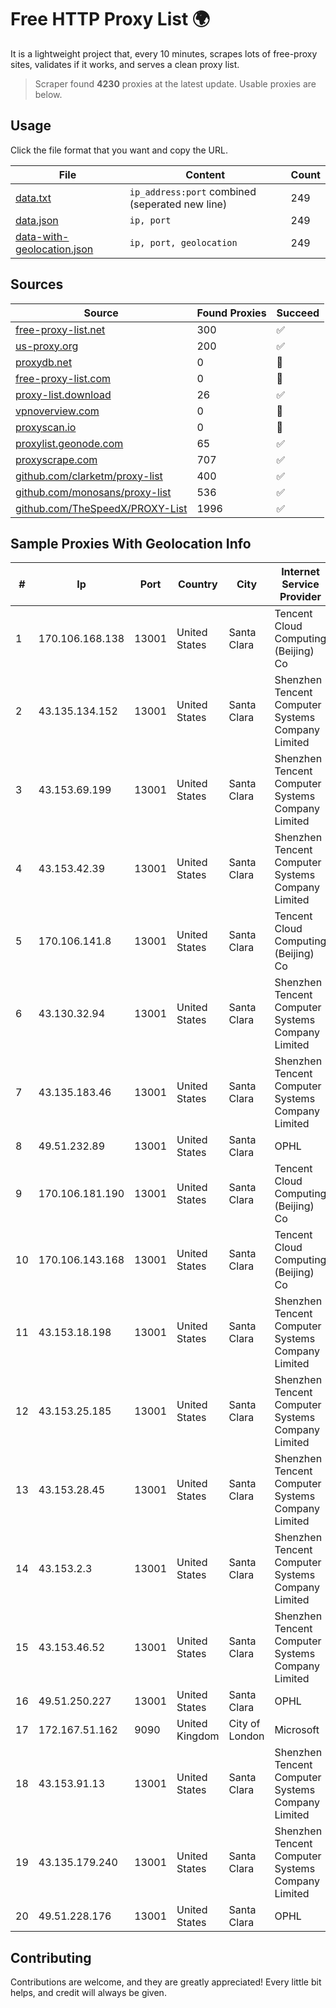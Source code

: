 
# Free HTTP Proxy List 🌍

It is a lightweight project that, every 10 minutes, scrapes lots of free-proxy sites, validates if it works, and serves a clean proxy list.


> Scraper found **4230** proxies at the latest update. Usable proxies are below.

## Usage

Click the file format that you want and copy the URL.


|File|Content|Count|
|----|-------|-----|
|[data.txt](https://raw.githubusercontent.com/themiralay/Proxy-List-World/master/data.txt)|`ip_address:port` combined (seperated new line)|249|
|[data.json](https://raw.githubusercontent.com/themiralay/Proxy-List-World/master/data.json)|`ip, port`|249|
|[data-with-geolocation.json](https://raw.githubusercontent.com/themiralay/Proxy-List-World/master/data-with-geolocation.json)|`ip, port, geolocation`|249|

## Sources

|Source|Found Proxies|Succeed|
|------|-------------|-------|
|[free-proxy-list.net](https://free-proxy-list.net)|300|✅|
|[us-proxy.org](https://www.us-proxy.org)|200|✅|
|[proxydb.net](http://proxydb.net)|0|🚫|
|[free-proxy-list.com](https://free-proxy-list.com/?page=&port=&type%5B%5D=http&type%5B%5D=https&up_time=0&search=Search)|0|🚫|
|[proxy-list.download](https://www.proxy-list.download/HTTP)|26|✅|
|[vpnoverview.com](https://vpnoverview.com/privacy/anonymous-browsing/free-proxy-servers)|0|🚫|
|[proxyscan.io](https://www.proxyscan.io)|0|🚫|
|[proxylist.geonode.com](https://proxylist.geonode.com/api/proxy-list?limit=300&page=1&sort_by=lastChecked&sort_type=desc&protocols=http,https)|65|✅|
|[proxyscrape.com](https://api.proxyscrape.com/v2/?request=displayproxies&protocol=http&timeout=10000&country=all&ssl=all&anonymity=all)|707|✅|
|[github.com/clarketm/proxy-list](https://raw.githubusercontent.com/clarketm/proxy-list/master/proxy-list-raw.txt)|400|✅|
|[github.com/monosans/proxy-list](https://raw.githubusercontent.com/monosans/proxy-list/main/proxies/http.txt)|536|✅|
|[github.com/TheSpeedX/PROXY-List](https://raw.githubusercontent.com/TheSpeedX/PROXY-List/master/http.txt)|1996|✅|


## Sample Proxies With Geolocation Info

|#|Ip|Port|Country|City|Internet Service Provider|
|-|--|----|-------|----|-------------------------|
|1|170.106.168.138|13001|United States|Santa Clara|Tencent Cloud Computing (Beijing) Co|
|2|43.135.134.152|13001|United States|Santa Clara|Shenzhen Tencent Computer Systems Company Limited|
|3|43.153.69.199|13001|United States|Santa Clara|Shenzhen Tencent Computer Systems Company Limited|
|4|43.153.42.39|13001|United States|Santa Clara|Shenzhen Tencent Computer Systems Company Limited|
|5|170.106.141.8|13001|United States|Santa Clara|Tencent Cloud Computing (Beijing) Co|
|6|43.130.32.94|13001|United States|Santa Clara|Shenzhen Tencent Computer Systems Company Limited|
|7|43.135.183.46|13001|United States|Santa Clara|Shenzhen Tencent Computer Systems Company Limited|
|8|49.51.232.89|13001|United States|Santa Clara|OPHL|
|9|170.106.181.190|13001|United States|Santa Clara|Tencent Cloud Computing (Beijing) Co|
|10|170.106.143.168|13001|United States|Santa Clara|Tencent Cloud Computing (Beijing) Co|
|11|43.153.18.198|13001|United States|Santa Clara|Shenzhen Tencent Computer Systems Company Limited|
|12|43.153.25.185|13001|United States|Santa Clara|Shenzhen Tencent Computer Systems Company Limited|
|13|43.153.28.45|13001|United States|Santa Clara|Shenzhen Tencent Computer Systems Company Limited|
|14|43.153.2.3|13001|United States|Santa Clara|Shenzhen Tencent Computer Systems Company Limited|
|15|43.153.46.52|13001|United States|Santa Clara|Shenzhen Tencent Computer Systems Company Limited|
|16|49.51.250.227|13001|United States|Santa Clara|OPHL|
|17|172.167.51.162|9090|United Kingdom|City of London|Microsoft|
|18|43.153.91.13|13001|United States|Santa Clara|Shenzhen Tencent Computer Systems Company Limited|
|19|43.135.179.240|13001|United States|Santa Clara|Shenzhen Tencent Computer Systems Company Limited|
|20|49.51.228.176|13001|United States|Santa Clara|OPHL|



## Contributing

Contributions are welcome, and they are greatly appreciated! Every
little bit helps, and credit will always be given.

